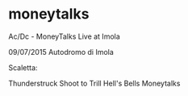 # moneytalks

Ac/Dc - MoneyTalks
Live at Imola



09/07/2015 
Autodromo di Imola

Scaletta:

Thunderstruck
Shoot to Trill
Hell's Bells
Moneytalks
